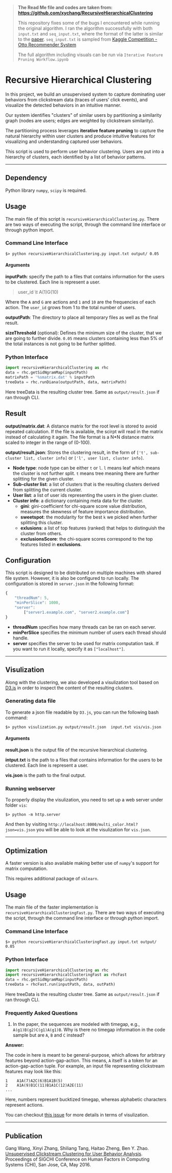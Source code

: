 > **The Read Me file and codes are taken from: https://github.com/xychang/RecursiveHierarchicalClustering**
>
> This repository fixes some of the bugs I encountered while running the original algorithm. I ran the algorithm successfully with both `input.txt` and `seq_input.txt`, where the format of the latter is similar to the [paper](https://dl.acm.org/doi/pdf/10.1145/3068332).
> `seq_input.txt` is sampled from [Kaggle Competition - Otto Recommender System](https://www.kaggle.com/competitions/otto-recommender-system/data)
> 
> The full algorithm including visuals can be run via `Iterative Feature Pruning Workflow.ipynb`

# Recursive Hierarchical Clustering
In this project, we build an unsupervised system to capture dominating user behaviors from clickstream data (traces of users’ click events), and visualize the detected behaviors in an intuitive manner. 

Our system identifies "clusters" of similar users by partitioning a similarity graph (nodes are users; edges are weighted by clickstream similarity). 

The partitioning process leverages **iterative feature pruning** to capture the natural hierarchy within user clusters and produce intuitive features for visualizing and understanding captured user behaviors.

This script is used to perform user behavior clustering. Users are put into a hierarchy of clusters, each identified by a list of behavior patterns.

---

## Dependency
Python library `numpy`, `scipy` is required.

## Usage
The main file of this script is `recursiveHierarchicalClustering.py`. 
There are two ways of executing the script, through the command line interface or through python import.

### Command Line Interface

```
$> python recursiveHierarchicalClustering.py input.txt output/ 0.05
```

#### Arguments
**inputPath**: specify the path to a files that contains information for the users to be clustered. Each line is represent a user.
> user_id \t A(1)G(10)

Where the `A` and `G` are actions and `1` and `10` are the frequencies of each action. The `user_id` grows from 1 to the total number of users.

**outputPath**: The directory to place all temporary files as well as the final result.

**sizeThreshold** (optional): Defines the minimum size of the cluster, that we are going to further divide.
`0.05` means clusters containing less than 5% of the total instances is not going to be further splitted.


### Python Interface
```python
import recursiveHierarchicalClustering as rhc
data = rhc.getSidNgramMap(inputPath)
matrixPath = '%smatrix.dat' % inputPath
treeData = rhc.runDiana(outputPath, data, matrixPath)
```

Here treeData is the resulting cluster tree. Same as `output/result.json` if ran through CLI.

## Result
**output/matrix.dat**: A distance matrix for the root level is stored to avoid repeated calculation. If the file is available, the scirpt will read in the matrix instead of calculating it again. The file format is a N*N distance matrix scaled to integer in the range of (0-100).

**output/result.json**: Stores the clustering result, in the form of `['t', sub-cluster list, cluster info]` or `['l', user list, cluster info]`.

* **Node type**: node type can be either `t` or `l`. `l` means leaf which means the cluster is not further split. `t` means tree meaning there are further splitting for the given cluster.
* **Sub-cluster list**: a list of clusters that is the resulting clusters derived from splitting the current cluster.
* **User list**: a list of user ids representing the users in the given cluster.
* **Cluster info**: a dictionary containing meta data for the cluster.
	* **gini**: gini-coefficient for chi-square score value distribution, measures the skewness of feature importance distribution.
	* **sweetspot**: the modularity for the best `k` we picked when further splitting this cluster.
	* **exlusions**: a list of top features (ranked) that helps to distinguish the cluster from others.
	* **exclusionsScore**: the chi-square scores correspond to the top features listed in **exclusions**.
	
## Configuration
This script is designed to be distributed on multiple machines with shared file system. However, it is also be configured to run locally.
The configuration is stored in `server.json` in the following format:
```javascript
{
	"threadNum": 5,
	"minPerSlice": 1000,
	"server":
		["server1.example.com", "server2.example.com"]
}	
```

* **threadNum** specifies how many threads can be ran on each server.
* **minPerSlice** specifies the minimum number of users each thread should handle.
* **server** specifies the server to be used for matrix computation task. If you want to run it locally, specify it as `["localhost"]`.

---
## Visulization
Along with the clustering, we also developed a visulization tool based on [D3.js](https://d3js.org/) in
order to inspect the content of the resulting clusters.

### Generating data file
To generate a json file readable by `D3.js`, you can run the following bash command:

```
$> python visulization.py output/result.json  input.txt vis/vis.json
```

#### Arguments
**result.json** is the output file of the recursive hierarchical clustering.

**intput.txt** is the path to a files that contains information for the users to be clustered. Each line is represent a user.

**vis.json** is the path to the final output.

### Running webserver
To properly display the visulization, you need to set up a web server under folder `vis`:
```
$> python -m http.server
```

And then by visiting `http://localhost:8000/multi_color.html?json=vis.json` you will be able to look at the visulization for `vis.json`.

---
## Optimization
A faster version is also available making better use of `numpy`'s support for 
matrix computation.

This requires additional package of `sklearn`.


## Usage
The main file of the faster implementation is `recursiveHierarchicalClusteringFast.py`. 
There are two ways of executing the script, through the command line interface or through python import.

### Command Line Interface

```
$> python recursiveHierarchicalClusteringFast.py input.txt output/ 0.05
```

### Python Interface
```python
import recursiveHierarchicalClustering as rhc
import recursiveHierarchicalClusteringFast as rhcFast
data = rhc.getSidNgramMap(inputPath)
treeData = rhcFast.run(inputPath, data, outPath)
```

Here treeData is the resulting cluster tree. Same as `output/result.json` if ran through CLI.

### Frequently Asked Questions
1. In the paper, the sequences are modeled with timegap, e.g., `A(g1)B(g2)C(g1)A(g1)B`. Why is there no timegap information in the code sample but are `A`, `B` and `C` instead?

**Answer:**

The code in here is meant to be general-purpose, which allows for arbitrary features beyond action-gap-action. This means, `A` itself is a token for an action-gap-action tuple. For example, an input file representing clickstream features may look like this:
```
1    A1A(7)A2C(6)B1A1B(5)
2    A1A(9)B1C(11)B1A1C(12)A2E(11)
...
```
Here, numbers represent bucktized timegap, whereas alphabetic characters represent actions.

You can checkout [this issue](https://github.com/xychang/RecursiveHierarchicalClustering/issues/2) for more details in terms of visulization.


---
## Publication
Gang Wang, Xinyi Zhang, Shiliang Tang, Haitao Zheng, Ben Y. Zhao. 
[Unsupervised Clickstream Clustering for User Behavior Analysis](http://www.cs.ucsb.edu/~ravenben/publications/pdf/clickstream-chi16.pdf).
Proceedings of SIGCHI Conference on Human Factors in Computing Systems (CHI), San Jose, CA, May 2016. 

